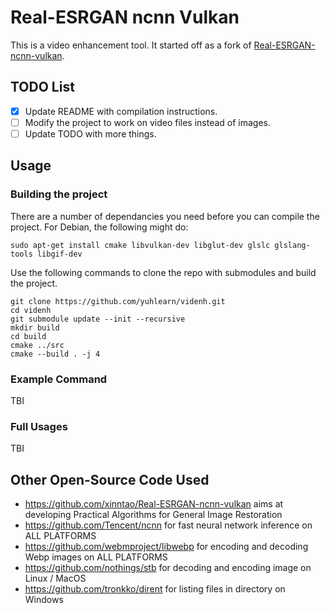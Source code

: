 # Real-ESRGAN ncnn Vulkan

This is a video enhancement tool. It started off as a fork of [Real-ESRGAN-ncnn-vulkan](https://github.com/xinntao/Real-ESRGAN-ncnn-vulkan). 

## TODO List

- [x] Update README with compilation instructions.
- [ ] Modify the project to work on video files instead of images.
- [ ] Update TODO with more things.

## Usage

### Building the project

There are a number of dependancies you need before you can compile the project. For Debian, the following might do:

```
sudo apt-get install cmake libvulkan-dev libglut-dev glslc glslang-tools libgif-dev
```

Use the following commands to clone the repo with submodules and build the project.

```
git clone https://github.com/yuhlearn/videnh.git
cd videnh
git submodule update --init --recursive
mkdir build 
cd build
cmake ../src
cmake --build . -j 4
```

### Example Command

TBI

### Full Usages

TBI

## Other Open-Source Code Used

- https://github.com/xinntao/Real-ESRGAN-ncnn-vulkan aims at developing Practical Algorithms for General Image Restoration
- https://github.com/Tencent/ncnn for fast neural network inference on ALL PLATFORMS
- https://github.com/webmproject/libwebp for encoding and decoding Webp images on ALL PLATFORMS
- https://github.com/nothings/stb for decoding and encoding image on Linux / MacOS
- https://github.com/tronkko/dirent for listing files in directory on Windows

